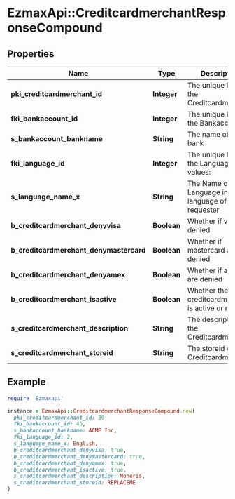 # EzmaxApi::CreditcardmerchantResponseCompound

## Properties

| Name | Type | Description | Notes |
| ---- | ---- | ----------- | ----- |
| **pki_creditcardmerchant_id** | **Integer** | The unique ID of the Creditcardmerchant |  |
| **fki_bankaccount_id** | **Integer** | The unique ID of the Bankaccount |  |
| **s_bankaccount_bankname** | **String** | The name of the bank | [optional] |
| **fki_language_id** | **Integer** | The unique ID of the Language.  Valid values:  |Value|Description| |-|-| |1|French| |2|English| | [optional] |
| **s_language_name_x** | **String** | The Name of the Language in the language of the requester | [optional] |
| **b_creditcardmerchant_denyvisa** | **Boolean** | Whether if visa are denied |  |
| **b_creditcardmerchant_denymastercard** | **Boolean** | Whether if mastercard are denied |  |
| **b_creditcardmerchant_denyamex** | **Boolean** | Whether if amex are denied |  |
| **b_creditcardmerchant_isactive** | **Boolean** | Whether the creditcardmerchant is active or not |  |
| **s_creditcardmerchant_description** | **String** | The description of the Creditcardmerchant |  |
| **s_creditcardmerchant_storeid** | **String** | The storeid of the Creditcardmerchant |  |

## Example

```ruby
require 'Ezmaxapi'

instance = EzmaxApi::CreditcardmerchantResponseCompound.new(
  pki_creditcardmerchant_id: 30,
  fki_bankaccount_id: 46,
  s_bankaccount_bankname: ACME Inc,
  fki_language_id: 2,
  s_language_name_x: English,
  b_creditcardmerchant_denyvisa: true,
  b_creditcardmerchant_denymastercard: true,
  b_creditcardmerchant_denyamex: true,
  b_creditcardmerchant_isactive: true,
  s_creditcardmerchant_description: Moneris,
  s_creditcardmerchant_storeid: REPLACEME
)
```

